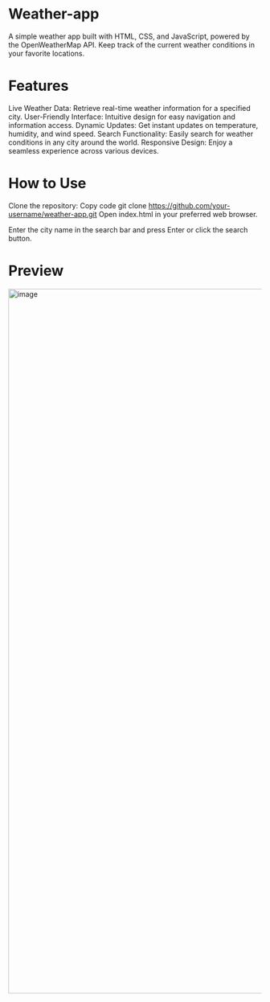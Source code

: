 # Weather-app
A simple weather app built with HTML, CSS, and JavaScript, powered by the OpenWeatherMap API. Keep track of the current weather conditions in your favorite locations.

# Features
Live Weather Data: Retrieve real-time weather information for a specified city.
User-Friendly Interface: Intuitive design for easy navigation and information access.
Dynamic Updates: Get instant updates on temperature, humidity, and wind speed.
Search Functionality: Easily search for weather conditions in any city around the world.
Responsive Design: Enjoy a seamless experience across various devices.
# How to Use
Clone the repository:
Copy code
git clone https://github.com/your-username/weather-app.git
Open index.html in your preferred web browser.

Enter the city name in the search bar and press Enter or click the search button.

# Preview
<img width="1402" alt="image" src="https://github.com/Yuusufm/Weather-app/assets/155135681/2f737279-c7e7-42e9-93cd-bad610dc68a6">
